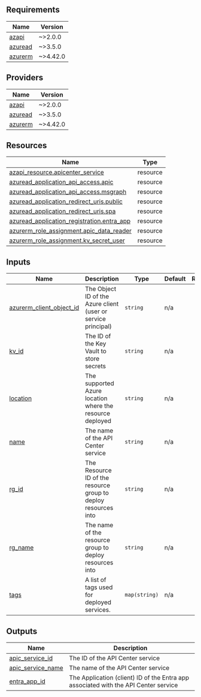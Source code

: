 <!-- BEGIN_TF_DOCS -->
## Requirements

| Name | Version |
|------|---------|
| <a name="requirement_azapi"></a> [azapi](#requirement\_azapi) | ~>2.0.0 |
| <a name="requirement_azuread"></a> [azuread](#requirement\_azuread) | ~>3.5.0 |
| <a name="requirement_azurerm"></a> [azurerm](#requirement\_azurerm) | ~>4.42.0 |

## Providers

| Name | Version |
|------|---------|
| <a name="provider_azapi"></a> [azapi](#provider\_azapi) | ~>2.0.0 |
| <a name="provider_azuread"></a> [azuread](#provider\_azuread) | ~>3.5.0 |
| <a name="provider_azurerm"></a> [azurerm](#provider\_azurerm) | ~>4.42.0 |

## Resources

| Name | Type |
|------|------|
| [azapi_resource.apicenter_service](https://registry.terraform.io/providers/Azure/azapi/latest/docs/resources/resource) | resource |
| [azuread_application_api_access.apic](https://registry.terraform.io/providers/hashicorp/azuread/latest/docs/resources/application_api_access) | resource |
| [azuread_application_api_access.msgraph](https://registry.terraform.io/providers/hashicorp/azuread/latest/docs/resources/application_api_access) | resource |
| [azuread_application_redirect_uris.public](https://registry.terraform.io/providers/hashicorp/azuread/latest/docs/resources/application_redirect_uris) | resource |
| [azuread_application_redirect_uris.spa](https://registry.terraform.io/providers/hashicorp/azuread/latest/docs/resources/application_redirect_uris) | resource |
| [azuread_application_registration.entra_app](https://registry.terraform.io/providers/hashicorp/azuread/latest/docs/resources/application_registration) | resource |
| [azurerm_role_assignment.apic_data_reader](https://registry.terraform.io/providers/hashicorp/azurerm/latest/docs/resources/role_assignment) | resource |
| [azurerm_role_assignment.kv_secret_user](https://registry.terraform.io/providers/hashicorp/azurerm/latest/docs/resources/role_assignment) | resource |

## Inputs

| Name | Description | Type | Default | Required |
|------|-------------|------|---------|:--------:|
| <a name="input_azurerm_client_object_id"></a> [azurerm\_client\_object\_id](#input\_azurerm\_client\_object\_id) | The Object ID of the Azure client (user or service principal) | `string` | n/a | yes |
| <a name="input_kv_id"></a> [kv\_id](#input\_kv\_id) | The ID of the Key Vault to store secrets | `string` | n/a | yes |
| <a name="input_location"></a> [location](#input\_location) | The supported Azure location where the resource deployed | `string` | n/a | yes |
| <a name="input_name"></a> [name](#input\_name) | The name of the API Center service | `string` | n/a | yes |
| <a name="input_rg_id"></a> [rg\_id](#input\_rg\_id) | The Resource ID of the resource group to deploy resources into | `string` | n/a | yes |
| <a name="input_rg_name"></a> [rg\_name](#input\_rg\_name) | The name of the resource group to deploy resources into | `string` | n/a | yes |
| <a name="input_tags"></a> [tags](#input\_tags) | A list of tags used for deployed services. | `map(string)` | n/a | yes |

## Outputs

| Name | Description |
|------|-------------|
| <a name="output_apic_service_id"></a> [apic\_service\_id](#output\_apic\_service\_id) | The ID of the API Center service |
| <a name="output_apic_service_name"></a> [apic\_service\_name](#output\_apic\_service\_name) | The name of the API Center service |
| <a name="output_entra_app_id"></a> [entra\_app\_id](#output\_entra\_app\_id) | The Application (client) ID of the Entra app associated with the API Center service |
<!-- END_TF_DOCS -->